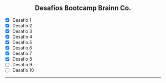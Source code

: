 <div align="center">
 <h2>Desafios Bootcamp Brainn Co.</h2>
</div>

- [x] Desafio 1
- [x] Desafio 2
- [x] Desafio 3
- [x] Desafio 4
- [x] Desafio 5
- [x] Desafio 6
- [x] Desafio 7
- [x] Desafio 8
- [ ] Desafio 9
- [ ] Desafio 10

---
